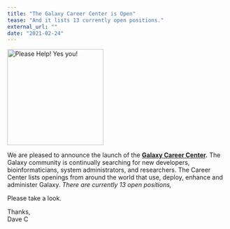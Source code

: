 ```yaml
---
title: "The Galaxy Career Center is Open"
tease: "And it lists 13 currently open positions."
external_url: ""
date: "2021-02-24"
---
```


[<div class='right'><img src="/images/GalaxyIsExpandingCloud.png" alt="Please Help! Yes you!" width="220" /></div>](/careers/)

We are pleased to announce the launch of the **[Galaxy Career Center](/careers/).**  The Galaxy community is continually searching for new developers, bioinformaticians, system administrators, and researchers. The Career Center lists openings from around the world that use, deploy, enhance and administer Galaxy.  *There are currently 13 open positions,*

Please take a look.

Thanks,<br />
Dave C
